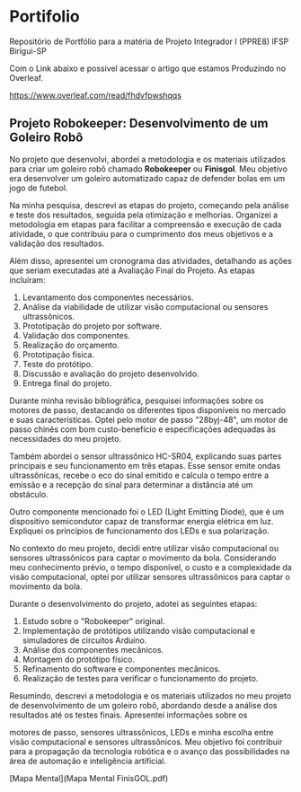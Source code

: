 # Portifolio
Repositório de Portfólio para a matéria de Projeto Integrador I (PPRE8) IFSP Birigui-SP

Com o Link abaixo e possivel acessar o artigo que estamos Produzindo no Overleaf.

https://www.overleaf.com/read/fhdvfpwshqqs


## Projeto Robokeeper: Desenvolvimento de um Goleiro Robô

No projeto que desenvolvi, abordei a metodologia e os materiais utilizados para criar um goleiro robô chamado **Robokeeper** ou **Finisgol**. Meu objetivo era desenvolver um goleiro automatizado capaz de defender bolas em um jogo de futebol.

Na minha pesquisa, descrevi as etapas do projeto, começando pela análise e teste dos resultados, seguida pela otimização e melhorias. Organizei a metodologia em etapas para facilitar a compreensão e execução de cada atividade, o que contribuiu para o cumprimento dos meus objetivos e a validação dos resultados.

Além disso, apresentei um cronograma das atividades, detalhando as ações que seriam executadas até a Avaliação Final do Projeto. As etapas incluíram:

1. Levantamento dos componentes necessários.
2. Análise da viabilidade de utilizar visão computacional ou sensores ultrassônicos.
3. Prototipação do projeto por software.
4. Validação dos componentes.
5. Realização do orçamento.
6. Prototipação física.
7. Teste do protótipo.
8. Discussão e avaliação do projeto desenvolvido.
9. Entrega final do projeto.

Durante minha revisão bibliográfica, pesquisei informações sobre os motores de passo, destacando os diferentes tipos disponíveis no mercado e suas características. Optei pelo motor de passo "28byj-48", um motor de passo chinês com bom custo-benefício e especificações adequadas às necessidades do meu projeto.

Também abordei o sensor ultrassônico HC-SR04, explicando suas partes principais e seu funcionamento em três etapas. Esse sensor emite ondas ultrassônicas, recebe o eco do sinal emitido e calcula o tempo entre a emissão e a recepção do sinal para determinar a distância até um obstáculo.

Outro componente mencionado foi o LED (Light Emitting Diode), que é um dispositivo semicondutor capaz de transformar energia elétrica em luz. Expliquei os princípios de funcionamento dos LEDs e sua polarização.

No contexto do meu projeto, decidi entre utilizar visão computacional ou sensores ultrassônicos para captar o movimento da bola. Considerando meu conhecimento prévio, o tempo disponível, o custo e a complexidade da visão computacional, optei por utilizar sensores ultrassônicos para captar o movimento da bola.

Durante o desenvolvimento do projeto, adotei as seguintes etapas:

1. Estudo sobre o "Robokeeper" original.
2. Implementação de protótipos utilizando visão computacional e simuladores de circuitos Arduino.
3. Análise dos componentes mecânicos.
4. Montagem do protótipo físico.
5. Refinamento do software e componentes mecânicos.
6. Realização de testes para verificar o funcionamento do projeto.

Resumindo, descrevi a metodologia e os materiais utilizados no meu projeto de desenvolvimento de um goleiro robô, abordando desde a análise dos resultados até os testes finais. Apresentei informações sobre os

 motores de passo, sensores ultrassônicos, LEDs e minha escolha entre visão computacional e sensores ultrassônicos. Meu objetivo foi contribuir para a propagação da tecnologia robótica e o avanço das possibilidades na área de automação e inteligência artificial.


[Mapa Mental](Mapa Mental FinisGOL.pdf)
